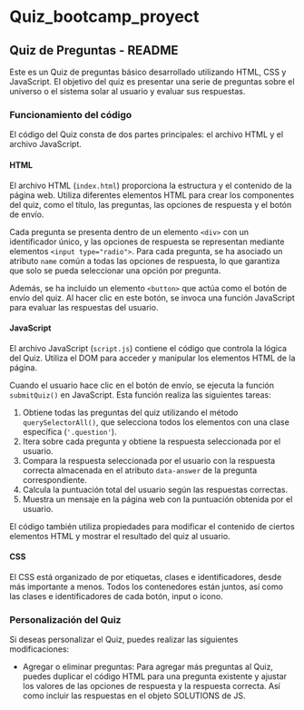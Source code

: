 # Quiz_bootcamp_proyect

## Quiz de Preguntas - README

Este es un Quiz de preguntas básico desarrollado utilizando HTML, CSS y JavaScript. El objetivo del quiz es presentar una serie de preguntas sobre el universo  o el sistema solar al usuario y evaluar sus respuestas.

### Funcionamiento del código

El código del Quiz consta de dos partes principales: el archivo HTML y el archivo JavaScript.

#### HTML

El archivo HTML (`index.html`) proporciona la estructura y el contenido de la página web. Utiliza diferentes elementos HTML para crear los componentes del quiz, como el título, las preguntas, las opciones de respuesta y el botón de envío.

Cada pregunta se presenta dentro de un elemento `<div>` con un identificador único, y las opciones de respuesta se representan mediante elementos `<input type="radio">`. Para cada pregunta, se ha asociado un atributo `name` común a todas las opciones de respuesta, lo que garantiza que solo se pueda seleccionar una opción por pregunta.

Además, se ha incluido un elemento `<button>` que actúa como el botón de envío del quiz. Al hacer clic en este botón, se invoca una función JavaScript para evaluar las respuestas del usuario.

#### JavaScript

El archivo JavaScript (`script.js`) contiene el código que controla la lógica del Quiz. Utiliza el DOM para acceder y manipular los elementos HTML de la página.

Cuando el usuario hace clic en el botón de envío, se ejecuta la función `submitQuiz()` en JavaScript. Esta función realiza las siguientes tareas:

1. Obtiene todas las preguntas del quiz utilizando el método `querySelectorAll()`, que selecciona todos los elementos con una clase específica (`'.question'`).
2. Itera sobre cada pregunta y obtiene la respuesta seleccionada por el usuario.
3. Compara la respuesta seleccionada por el usuario con la respuesta correcta almacenada en el atributo `data-answer` de la pregunta correspondiente.
4. Calcula la puntuación total del usuario según las respuestas correctas.
5. Muestra un mensaje en la página web con la puntuación obtenida por el usuario.

El código también utiliza propiedades para modificar el contenido de ciertos elementos HTML y mostrar el resultado del quiz al usuario.

#### CSS
El CSS está organizado de por etiquetas, clases e identificadores, desde más importante a menos. 
Todos los contenedores están juntos, así como las clases e identificadores de cada botón, input o icono.


### Personalización del Quiz

Si deseas personalizar el Quiz, puedes realizar las siguientes modificaciones:

- Agregar o eliminar preguntas: Para agregar más preguntas al Quiz, puedes duplicar el código HTML para una pregunta existente y ajustar los valores de las opciones de respuesta y la respuesta correcta. Así como incluir las respuestas en el objeto SOLUTIONS de JS. 
